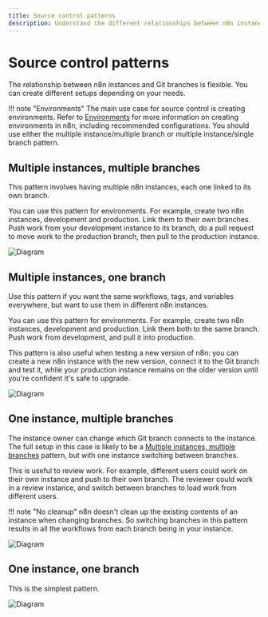 ```yaml
---
title: Source control patterns
description: Understand the different relationships between n8n instances and Git branches that are possible with source control.
---
```


# Source control patterns

The relationship between n8n instances and Git branches is flexible. You can create different setups depending on your needs. 

!!! note "Environments"
	The main use case for source control is creating environments. Refer to [Environments](/environments/) for more information on creating environments in n8n, including recommended configurations. You should use either the multiple instance/multiple branch or multiple instance/single branch pattern.

## Multiple instances, multiple branches

This pattern involves having multiple n8n instances, each one linked to its own branch. 

You can use this pattern for environments. For example, create two n8n instances, development and production. Link them to their own branches. Push work from your development instance to its branch, do a pull request to move work to the production branch, then pull to the production instance.

![Diagram](/_images/source-control/vc-multi-multi.png)

## Multiple instances, one branch

Use this pattern if you want the same workflows, tags, and variables everywhere, but want to use them in different n8n instances. 

You can use this pattern for environments. For example, create two n8n instances, development and production. Link them both to the same branch. Push work from development, and pull it into production.

This pattern is also useful when testing a new version of n8n: you can create a new n8n instance with the new version, connect it to the Git branch and test it, while your production instance remains on the older version until you're confident it's safe to upgrade.

![Diagram](/_images/source-control/vc-multi-one.png)

## One instance, multiple branches

The instance owner can change which Git branch connects to the instance. The full setup in this case is likely to be a [Multiple instances, multiple branches](#multiple-instances-multiple-branches) pattern, but with one instance switching between branches.

This is useful to review work. For example, different users could work on their own instance and push to their own branch. The reviewer could work in a review instance, and switch between branches to load work from different users.

!!! note "No cleanup"
	n8n doesn't clean up the existing contents of an instance when changing branches. So switching branches in this pattern results in all the workflows from each branch being in your instance.

![Diagram](/_images/source-control/vc-one-multi.png)

## One instance, one branch

This is the simplest pattern.

![Diagram](/_images/source-control/vc-one-one.png)
